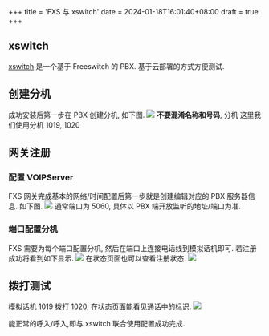 +++
title = 'FXS 与 xswitch'
date = 2024-01-18T16:01:40+08:00
draft = true
+++

## xswitch
[xswitch](https://xswitch.cn/) 是一个基于 Freeswitch 的 PBX. 基于云部署的方式方便测试.


## 创建分机
成功安装后第一步在 PBX 创建分机, 如下图.
![](/img/xswitch/extension.png)
**不要混淆名称和号码**, 分机 这里我们使用分机 1019, 1020


## 网关注册
### 配置 VOIPServer
FXS 网关完成基本的网络/时间配置后第一步就是创建编辑对应的 PBX 服务器信息. 如下图.
![](/img/xswitch/gateway_voipserver.png)
通常端口为 5060, 具体以 PBX 端开放监听的地址/端口为准.
### 端口配置分机
FXS 需要为每个端口配置分机, 然后在端口上连接电话线到模拟话机即可.
若注册成功将看到如下显示.
![](/img/xswitch/gateway_fxs-port.png)
在状态页面也可以查看注册状态.
![](/img/xswitch/gateway_dashboard_port.png)

## 拨打测试

模拟话机 1019 拨打 1020, 在状态页面能看见通话中的标识.
![](/img/xswitch/gateway_dashboard_call.png)

能正常的呼入/呼入,即与 xswitch 联合使用配置成功完成.